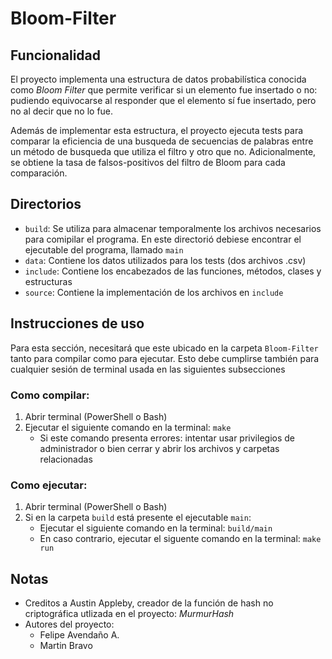 # Bloom-Filter

## Funcionalidad

El proyecto implementa una estructura de datos probabilística conocida como *Bloom Filter* que permite verificar si un elemento fue insertado o no: pudiendo equivocarse al responder que el elemento sí fue insertado, pero no al decir que no lo fue.

Además de implementar esta estructura, el proyecto ejecuta tests para comparar la eficiencia de una busqueda de secuencias de palabras entre un método de busqueda que utiliza el filtro y otro que no. Adicionalmente, se obtiene la tasa de falsos-positivos del filtro de Bloom para cada comparación.

## Directorios

- `build`: Se utiliza para almacenar temporalmente los archivos necesarios para comipilar el programa. En este directorió debiese encontrar el ejecutable del programa, llamado `main`
- `data`: Contiene los datos utilizados para los tests (dos archivos .csv)
- `include`: Contiene los encabezados de las funciones, métodos, clases y estructuras
- `source`: Contiene la implementación de los archivos en `include`


## Instrucciones de uso

Para esta sección, necesitará que este ubicado en la carpeta `Bloom-Filter` tanto para compilar como para ejecutar. Esto debe cumplirse también para cualquier sesión de terminal usada en las siguientes subsecciones

### Como compilar:

1. Abrir terminal (PowerShell o Bash)
2. Ejecutar el siguiente comando en la terminal: `make`
    - Si este comando presenta errores: intentar usar privilegios de administrador o bien cerrar y abrir los archivos y carpetas relacionadas

### Como ejecutar:

1. Abrir terminal (PowerShell o Bash)
2. Si en la carpeta `build` está presente el ejecutable `main`: 
    - Ejecutar el siguiente comando en la terminal: `build/main`
    - En caso contrario, ejecutar el siguente comando en la terminal: `make run`

## Notas

- Creditos a Austin Appleby, creador de la función de hash no criptográfica utlizada en el proyecto: *MurmurHash*
- Autores del proyecto:
    - Felipe Avendaño A.
    - Martin Bravo
